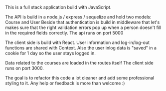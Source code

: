 This is a full stack application build with JavaScript. 

The API is build in a node.js / express / sequelize and hold two models: Course and User
Beside that authentication is build in middleware that let's makes sure that the right validation errors pop up
when a person doesn't fill in the required fields correctly. 
The api runs on port 5000

The client side is build with React. User information and log-in/log-out functions are shared with Context. 
Also the user inlog data is "saved" in a cookie for 1 day so the user stays logged in.

Data related to the courses are loaded in the routes itself
The client side runs on port 3000. 

The goal is to refactor this code a lot cleaner and add some professional styling to it. 
Any help or feedback is more than welcome :)